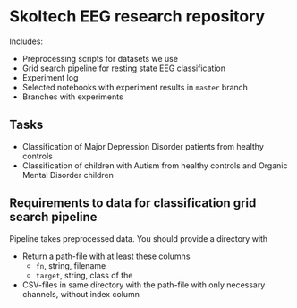 # Skoltech EEG research repository

Includes:

* Preprocessing scripts for datasets we use
* Grid search pipeline for resting state EEG classification
* Experiment log
* Selected notebooks with experiment results in `master` branch
* Branches with experiments

## Tasks

* Classification of Major Depression Disorder patients from healthy controls
* Classification of children with Autism from healthy controls and Organic Mental Disorder children


## Requirements to data for classification grid search pipeline

Pipeline takes preprocessed data. You should provide a directory with

* Return a path-file with at least these columns
    + `fn`, string, filename
    + `target`, string, class of the 
* CSV-files in same directory with the path-file with only necessary channels, without index column
